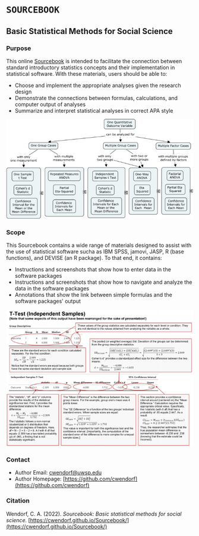 # `SOURCEBOOK` 

## Basic Statistical Methods for Social Science

### Purpose

This online [Sourcebook](https://cwendorf.github.io/Sourcebook/) is intended to facilitate the connection between standard introductory statistics concepts and their implementation in statistical software. With these materials, users should be able to:

- Choose and implement the appropriate analyses given the research design
- Demonstrate the connections between formulas, calculations, and computer output of analyses
- Summarize and interpret statistical analyses in correct APA style

<p align="center"><kbd><img src="assets/images/DecisionTree.jpg"></kbd></p>

### Scope

This Sourcebook contains a wide range of materials designed to assist with the use of statistical software sucha as IBM SPSS, jamovi, JASP, R (base functions), and DEVISE (an R package). To that end, it contains:

- Instructions and screenshots that show how to enter data in the software packages
- Instructions and screenshots that show how to navigate and analyze the data in the software packages
- Annotations that show the link between simple formulas and the software packages' output

<p align="center"><kbd><img src="assets/images/AnnotatedOutput.jpg"></kbd></p>

### Contact
 
- Author Email: [cwendorf@uwsp.edu](mailto:cwendorf@uwsp.edu)
- Author Homepage: [https://github.com/cwendorf](https://github.com/cwendorf)

### Citation

Wendorf, C. A. (2022). *Sourcebook: Basic statistical methods for social science.* [https://cwendorf.github.io/Sourcebook/](https://cwendorf.github.io/Sourcebook/)
